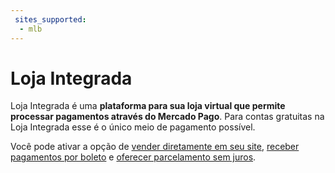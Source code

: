 ```yaml
---
 sites_supported:
  - mlb
---
```


# Loja Integrada

Loja Integrada é uma **plataforma para sua loja virtual que permite processar pagamentos através do Mercado Pago**. Para contas gratuitas na Loja Integrada esse é o único meio de pagamento possível.

Você pode ativar a opção de [vender diretamente em seu site](/developers/pt/docs/loja-integrada/payment-methods/configure-checkout#bookmark_configurar_as_formas_de_pagamento), [receber pagamentos por boleto](/developers/pt/docs/loja-integrada/payment-methods/configure-checkout#bookmark_configura%C3%A7%C3%A3o_boleto) e [oferecer parcelamento sem juros](/developers/pt/docs/loja-integrada/payment-methods/installments).